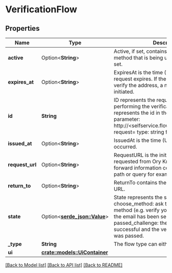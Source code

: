 # VerificationFlow

## Properties

Name | Type | Description | Notes
------------ | ------------- | ------------- | -------------
**active** | Option<**String**> | Active, if set, contains the registration method that is being used. It is initially not set. | [optional]
**expires_at** | Option<**String**> | ExpiresAt is the time (UTC) when the request expires. If the user still wishes to verify the address, a new request has to be initiated. | [optional]
**id** | **String** | ID represents the request's unique ID. When performing the verification flow, this represents the id in the verify ui's query parameter: http://<selfservice.flows.verification.ui_url>?request=<id>  type: string format: uuid | 
**issued_at** | Option<**String**> | IssuedAt is the time (UTC) when the request occurred. | [optional]
**request_url** | Option<**String**> | RequestURL is the initial URL that was requested from Ory Kratos. It can be used to forward information contained in the URL's path or query for example. | [optional]
**return_to** | Option<**String**> | ReturnTo contains the requested return_to URL. | [optional]
**state** | Option<[**serde_json::Value**](.md)> | State represents the state of this request:  choose_method: ask the user to choose a method (e.g. verify your email) sent_email: the email has been sent to the user passed_challenge: the request was successful and the verification challenge was passed. | 
**_type** | **String** | The flow type can either be `api` or `browser`. | 
**ui** | [**crate::models::UiContainer**](uiContainer.md) |  | 

[[Back to Model list]](../README.md#documentation-for-models) [[Back to API list]](../README.md#documentation-for-api-endpoints) [[Back to README]](../README.md)


